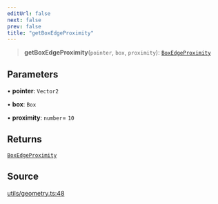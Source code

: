 ```yaml
---
editUrl: false
next: false
prev: false
title: "getBoxEdgeProximity"
---
```


> **getBoxEdgeProximity**(`pointer`, `box`, `proximity`): [`BoxEdgeProximity`](../type-aliases/BoxEdgeProximity.md)

## Parameters

• **pointer**: `Vector2`

• **box**: `Box`

• **proximity**: `number`= `10`

## Returns

[`BoxEdgeProximity`](../type-aliases/BoxEdgeProximity.md)

## Source

[utils/geometry.ts:48](https://github.com/nodenogg-in/alpha-p2p/blob/290bb7e02213a2b959571227ba7e64b04c8ddc90/packages/infinitykit/src/utils/geometry.ts#L48)

